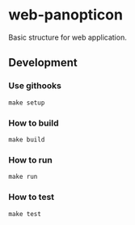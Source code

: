 # web-panopticon
Basic structure for web application.

## Development 

### Use githooks

`make setup`

### How to build

`make build`

### How to run

`make run`

### How to test

`make test`

